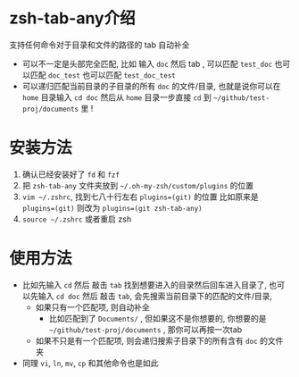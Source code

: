 
# zsh-tab-any介绍

支持任何命令对于目录和文件的路径的 tab 自动补全

- 可以不一定是头部完全匹配, 比如 输入 `doc` 然后 tab , 可以匹配 `test_doc` 也可以匹配 `doc_test` 也可以匹配 `test_doc_test`
- 可以递归匹配当前目录的子目录的所有 `doc` 的文件/目录, 也就是说你可以在 `home` 目录输入 `cd doc` 然后从 `home` 目录一步直接 `cd` 到 `~/github/test-proj/documents` 里 !


# 安装方法

1. 确认已经安装好了 `fd` 和 `fzf`
2. 把 `zsh-tab-any` 文件夹放到 `~/.oh-my-zsh/custom/plugins` 的位置
3. `vim ~/.zshrc`, 找到七八十行左右 `plugins=(git)` 的位置 比如原来是 `plugins=(git)` 则改为 `plugins=(git zsh-tab-any)`
4. `source ~/.zshrc` 或者重启 zsh


# 使用方法

- 比如先输入 `cd` 然后 敲击 `tab` 找到想要进入的目录然后回车进入目录了, 也可以先输入 `cd doc` 然后 敲击 `tab`, 会先搜索当前目录下的匹配的文件/目录,
   - 如果只有一个匹配项, 则自动补全
      - 比如匹配到了 `Documents/` , 但如果这不是你想要的, 你想要的是 `~/github/test-proj/documents` , 那你可以再按一次tab
   - 如果不只是有一个匹配项, 则会递归搜索子目录下的所有含有 `doc` 的文件夹
- 同理 `vi`, `ln`, `mv`, `cp` 和其他命令也是如此
